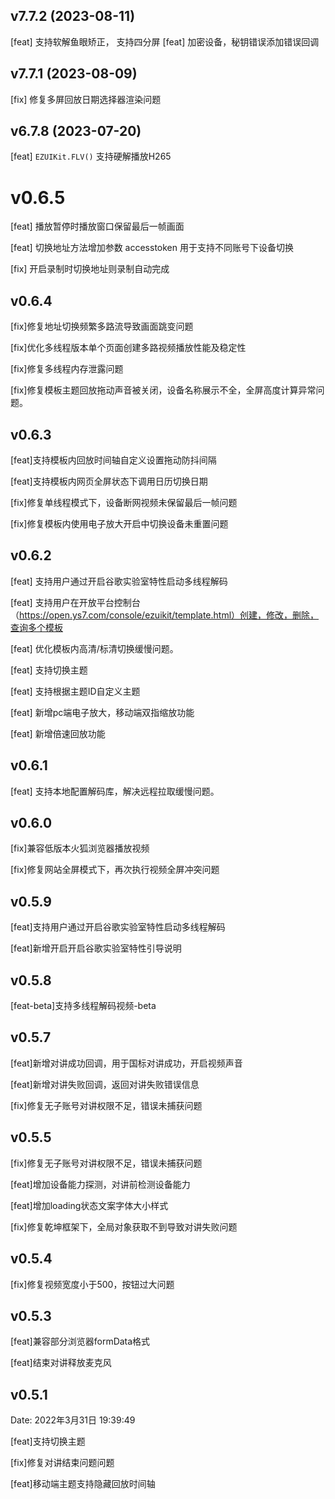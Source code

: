## v7.7.2 (2023-08-11)

[feat] 支持软解鱼眼矫正， 支持四分屏
[feat] 加密设备，秘钥错误添加错误回调
## v7.7.1 (2023-08-09)

[fix] 修复多屏回放日期选择器渲染问题

## v6.7.8 (2023-07-20)

[feat] `EZUIKit.FLV()` 支持硬解播放H265

# v0.6.5

[feat] 播放暂停时播放窗口保留最后一帧画面

[feat] 切换地址方法增加参数 accesstoken 用于支持不同账号下设备切换

[fix] 开启录制时切换地址则录制自动完成

## v0.6.4  

[fix]修复地址切换频繁多路流导致画面跳变问题 

[fix]优化多线程版本单个页面创建多路视频播放性能及稳定性  

[fix]修复多线程内存泄露问题  

[fix]修复模板主题回放拖动声音被关闭，设备名称展示不全，全屏高度计算异常问题。  

## v0.6.3  

[feat]支持模板内回放时间轴自定义设置拖动防抖间隔  

[feat]支持模板内网页全屏状态下调用日历切换日期  

[fix]修复单线程模式下，设备断网视频未保留最后一帧问题  

[fix]修复模板内使用电子放大开启中切换设备未重置问题  


## v0.6.2  

[feat] 支持用户通过开启谷歌实验室特性启动多线程解码  

[feat] 支持用户在开放平台控制台（https://open.ys7.com/console/ezuikit/template.html）创建，修改，删除，查询多个模板  

[feat] 优化模板内高清/标清切换缓慢问题。  

[feat] 支持切换主题  

[feat] 支持根据主题ID自定义主题  

[feat] 新增pc端电子放大，移动端双指缩放功能  

[feat] 新增倍速回放功能  


## v0.6.1  

[feat] 支持本地配置解码库，解决远程拉取缓慢问题。  

## v0.6.0  

[fix]兼容低版本火狐浏览器播放视频   

[fix]修复网站全屏模式下，再次执行视频全屏冲突问题  


## v0.5.9  

[feat]支持用户通过开启谷歌实验室特性启动多线程解码   

[feat]新增开启开启谷歌实验室特性引导说明  

## v0.5.8  
[feat-beta]支持多线程解码视频-beta

## v0.5.7  
[feat]新增对讲成功回调，用于国标对讲成功，开启视频声音  

[feat]新增对讲失败回调，返回对讲失败错误信息  

[fix]修复无子账号对讲权限不足，错误未捕获问题  

## v0.5.5  
[fix]修复无子账号对讲权限不足，错误未捕获问题  

[feat]增加设备能力探测，对讲前检测设备能力  

[feat]增加loading状态文案字体大小样式  

[fix]修复乾坤框架下，全局对象获取不到导致对讲失败问题  


## v0.5.4  
[fix]修复视频宽度小于500，按钮过大问题

## v0.5.3  

[feat]兼容部分浏览器formData格式  

[feat]结束对讲释放麦克风  

## v0.5.1  

Date: 2022年3月31日 19:39:49  

[feat]支持切换主题  

[fix]修复对讲结束问题问题  

[feat]移动端主题支持隐藏回放时间轴  
